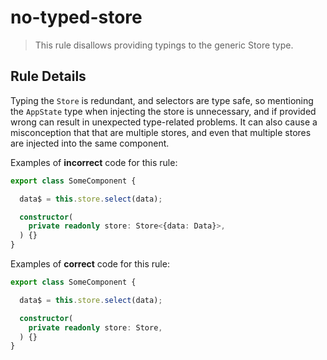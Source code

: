 # no-typed-store

> This rule disallows providing typings to the generic Store type.

## Rule Details

Typing the `Store` is redundant, and selectors are type safe, so mentioning the `AppState` type when injecting the store is unnecessary,
and if provided wrong can result in unexpected type-related problems. It can also cause a misconception that that are multiple stores, and even that multiple stores are injected into the same component.

Examples of **incorrect** code for this rule:

```ts
export class SomeComponent {

  data$ = this.store.select(data);

  constructor(
    private readonly store: Store<{data: Data}>,
  ) {}
}
```

Examples of **correct** code for this rule:

```ts
export class SomeComponent {

  data$ = this.store.select(data);

  constructor(
    private readonly store: Store,
  ) {}
}
```
